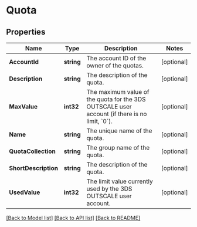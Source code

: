 # Quota

## Properties

Name | Type | Description | Notes
------------ | ------------- | ------------- | -------------
**AccountId** | **string** | The account ID of the owner of the quotas. | [optional] 
**Description** | **string** | The description of the quota. | [optional] 
**MaxValue** | **int32** | The maximum value of the quota for the 3DS OUTSCALE user account (if there is no limit, &#x60;0&#x60;). | [optional] 
**Name** | **string** | The unique name of the quota. | [optional] 
**QuotaCollection** | **string** | The group name of the quota. | [optional] 
**ShortDescription** | **string** | The description of the quota. | [optional] 
**UsedValue** | **int32** | The limit value currently used by the 3DS OUTSCALE user account. | [optional] 

[[Back to Model list]](../README.md#documentation-for-models) [[Back to API list]](../README.md#documentation-for-api-endpoints) [[Back to README]](../README.md)


